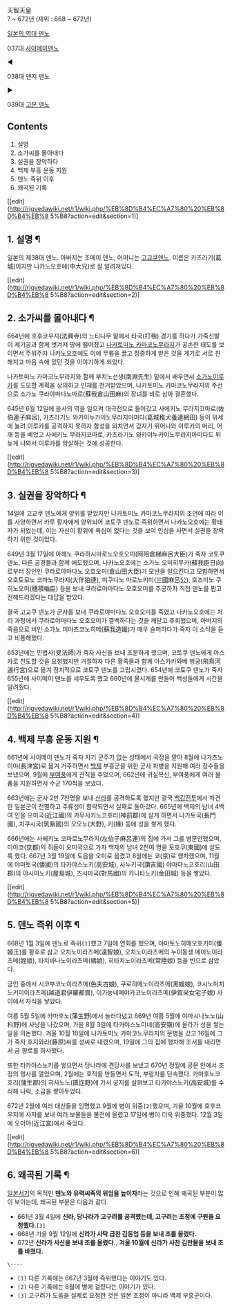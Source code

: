 天智天皇  
? ~ 672년 (재위 : 668 ~ 672년)

[일본의 역대 덴노](%EC%9D%BC%EB%B3%B8/%EC%99%95%EC%82%AC.md)

037대 [사이메이덴노](%EC%82%AC%EC%9D%B4%EB%A9%94%EC%9D%B4%20%EB%8D%B4%EB%85%B8.md)

◀

038대 덴지 덴노

▶

039대 [고분 덴노](%EA%B3%A0%EB%B6%84%20%EB%8D%B4%EB%85%B8.md)

  

## Contents

    

1. 설명 
2. 소가씨를 몰아내다 
3. 실권을 장악하다 
4. 백제 부흥 운동 지원 
5. 덴노 즉위 이후 
6. 왜곡된 기록 

[[edit](http://rigvedawiki.net/r1/wiki.php/%EB%8D%B4%EC%A7%80%20%EB%8D%B4%EB%8
5%B8?action=edit&section=1)]

## 1. 설명 ¶

일본의 제38대 덴노. 아버지는 조메이 덴노, 어머니는 [고교쿠덴노](%EA%B3%A0%EA%B5%90%EC%BF%A0%20%EB%8D%B4%EB%85%B8.md). 이름은 카츠라기(葛城)이지만
나카노오호에(中大兄)로 잘 알려져있다.

  

[[edit](http://rigvedawiki.net/r1/wiki.php/%EB%8D%B4%EC%A7%80%20%EB%8D%B4%EB%8
5%B8?action=edit&section=2)]

## 2. 소가씨를 몰아내다 ¶

664년에 호후코우지(法興寺)의 느티나무 밑에서 타국(打毱) 경기를 하다가 가죽신발이 제기공과 함께 벗겨져 땅에 떨어졌고 [나카토미노 카마코노무라지](%EB%82%98%EC%B9%B4%ED%86%A0%EB%AF%B8%EB%85%B8%20%EC%B9%B4%EB%A7%88%EC%BD%94%EB%85%B8%EB%AC%B4%EB%9D%BC%EC%A7%80.md)가 공손한 태도를 보이면서 주워주자 나카노오호에도 이에
무릎을 꿇고 정중하게 받은 것을 계기로 서로 친해지고 마음 속에 있던 것을 이야기하게 되었다.

  

나카토미노 카마코노무라지와 함께 부치노선생(南淵先生) 밑에서 배우면서 [소가노이루카](%EC%86%8C%EA%B0%80%EB%85%B8%20%EC%9D%B4%EB%A3%A8%EC%B9%B4.md)를 도모할 계획을
상의하고 인재를 천거받았으며, 나카토미노 카마코노무라지의 주선으로 소가노 쿠라야마다노마로(蘇我倉山田麻)의 장녀를 비로 삼아 결혼했다.

  

645년 6월 12일에 을사의 역을 일으켜 대극전으로 들어갔고 사에키노 무라지코마로(佐伯連子麻呂), 카츠라기노
와카이누카이노무라지아미다(葛城稚犬養連網田) 등이 위세에 눌려 이루카를 공격하지 못하자 함성을 외치면서 갑자기 뛰어나와 이루카의 머리, 어깨
등을 베었고 사에키노 무라지코마로, 카츠라기노 와카이누카이노무라지아미다도 뒤늦게 나와서 이루카를 암살하는 것에 성공한다.

  

[[edit](http://rigvedawiki.net/r1/wiki.php/%EB%8D%B4%EC%A7%80%20%EB%8D%B4%EB%8
5%B8?action=edit&section=3)]

## 3. 실권을 장악하다 ¶

14일에 고교쿠 덴노에게 양위를 받았지만 나카토미노 카마코노무라지의 조언에 따라 이를 사양하면서 카루 황자에게 양위되어 코토쿠 덴노로
즉위하면서 나카노오호에는 황태자가 되었는데, 이는 자신이 황위에 욕심이 없다는 것을 보여 인심을 사면서 실권을 장악하기 위한 것이었다.

  

649년 3월 17일에 아헤노 쿠라하시마로노오호오미(阿陪倉梯麻呂大臣)가 죽자 코토쿠 덴노, 다른 공경들과 함께 애도했으며, 나카노오호에는
소가노 오미히무카(蘇我臣日向)로부터 장인인 쿠라로야마다노 오호오미(倉山田大臣)가 모반을 일으킨다고 모함하면서 오호토모노
코마노무라지(大伴狛連), 미쿠니노 마로노키미(三國麻呂公), 호즈미노 쿠히노오미(穗積嚙臣) 등을 보내 쿠라로야마다노 오호오미를 추궁하자 직접
덴노를 뵙고 전해드리겠다는 대답을 받았다.

  

결국 고교쿠 덴노가 군사를 보내 쿠라로야마다노 오호오미를 죽였고 나카노오호에는 처리 과정에서 쿠라로야마다노 오호오미가 결백하다는 것을 깨닫고
후회했으며, 아버지의 죽음으로 비인 소가노 미야츠코노히메(蘇我造媛)가 매우 슬퍼하다가 죽자 이 소식을 듣고 비통해했다.

  

653년에는 민법사(旻法師)가 죽자 사신을 보내 조문하게 했으며, 코토쿠 덴노에게 아스카로 천도할 것을 요청했지만 거절하자 다른 황족들과
함께 아스카카와베 행궁(飛鳥河邊行宮)으로 옮겨 정치적으로 코토쿠 덴노를 고립시켰다. 654년에 코토쿠 덴노가 죽자 655년에 사이메이 덴노를
세우도록 했고 660년에 물시계를 만들어 백성들에게 시간을 알려줬다.

  

[[edit](http://rigvedawiki.net/r1/wiki.php/%EB%8D%B4%EC%A7%80%20%EB%8D%B4%EB%8
5%B8?action=edit&section=4)]

## 4. 백제 부흥 운동 지원 ¶

661년에 사이메이 덴노가 죽자 차기 군주가 없는 상태에서 국정을 맡아 8월에 나가츠노미야(長津宮)로 옮겨 거주하면서
[백제](%EB%B0%B1%EC%A0%9C.md) 부흥군을 위한 군사 파병을 지원해 여러 장수들을 보냈으며, 9월에
[부여풍](%EB%B6%80%EC%97%AC%ED%92%8D.md)에게 관직을 주었으며, 662년에 귀실복신, 부여풍에게 여러 물품을
지원하면서 수군 170척을 보냈다.

  

663년에는 군사 2만 7천명을 보내 [신라](%EC%8B%A0%EB%9D%BC.md)를 공격하도록 했지만 결국 [백강전투](%EB%B0%B1%EA%B0%95%20%EC%A0%84%ED%88%AC.md)에서 파견한 일본군이 전멸하고 주류성이 함락되면서
실패로 돌아갔다. 665년에 백제의 남녀 4백여 인을 오미국(近江國)의 카무사키노코호리(神前郡)에 살게 하면서 나가토국(長門國),
치쿠시국(筑紫國)의 오오노(大野), 키(椽) 등에 성을 쌓게 했다.

  

666년에는 사헤키노 코마로노무라지(左伯子麻呂連)의 집에 가서 그를 병문안했으며, 미야코(京都)의 쥐들이 오미국으로 가자 백제의 남녀 2천여
명을 토호쿠(東國)에 살도록 했다. 667년 3월 19일에 도읍을 오미로 옮겼고 8월에는 쿄(京)로 행차했으며, 11월에 야마토국(倭國)의
타카야스노키(高安城), 사누키국(讚吉國) 야마다노코호리(山田郡)의 야시마노키(屋島城), 츠시마국(對馬國)의 카나타노키(金田城) 등을 쌓았다.

  

[[edit](http://rigvedawiki.net/r1/wiki.php/%EB%8D%B4%EC%A7%80%20%EB%8D%B4%EB%8
5%B8?action=edit&section=5)]

## 5. 덴노 즉위 이후 ¶

668년 1월 3일에 덴노로 즉위`[1]`했고 7일에 연회를 했으며, 야마토노히메오호키미(倭姬王)를 황후로 삼고 오치노이라츠메(遠智娘),
오치노이라츠메의 누이동생 메이노이라츠메(姪娘), 타치바나노이라츠메(橘娘), 히타치노이라츠메(常陸娘) 등을 빈으로 삼았다.

  

궁인 중에서 시코부코노이라츠메(色夫古娘), 쿠로히메노이라츠메(黑媛娘), 코시노미치노키미이라츠메(越道君伊羅都賣),
이가농네메야카코노이라츠메(伊賀采女宅子娘) 사이에서 자식을 낳았다.

  

여름 5월 5일에 카마후노(蒲生野)에서 놀러다녔고 669년 여름 5월에 야마시나노노(山科野)에 사냥을 나갔으며, 가을 8월 3일에
타카야스노미네(高安嶺)에 올라가 성을 쌓는 일을 의논했다. 겨울 10월 10일에 나카토미노 카마코노무라지의 문병을 갔고 16일에 그가 죽자
후지와라(藤原)씨를 성씨로 내렸으며, 19일에 그의 집에 행차해 조서를 내리면서 금 향로를 하사했다.

  

또한 타카야스노키를 쌓으면서 당나라에 견당사를 보냈고 670년 정월에 궁문 안에서 조정의 행사를 열었으며, 2월에는 호적을 만들면서 도적,
부랑자를 단속했다. 카마후노코호리(蒲生郡)의 히사노노(匱迮野)에 가서 궁지를 살펴보고 타카야스노키(高安城)를 수리해 나락, 소금을
쌓아두었다.

  

672년 2월에 여러 대신들을 임명했고 9월에 병이 위중`[2]`했으며, 겨울 10월에 호후코우지에 사자를 보내 여러 보물들을 불전에 올렸고
17일에 병이 더욱 위중했다. 12월 3일에 오미야(近江宮)에서 죽었다.

  

[[edit](http://rigvedawiki.net/r1/wiki.php/%EB%8D%B4%EC%A7%80%20%EB%8D%B4%EB%8
5%B8?action=edit&section=6)]

## 6. 왜곡된 기록 ¶

[일본서기](%EC%9D%BC%EB%B3%B8%EC%84%9C%EA%B8%B0.md)의 목적인 **덴노와 유력씨족의 위엄을
높이자**라는 것으로 인해 왜곡된 부분이 많이 보이는데, 왜곡된 부분은 다음과 같다.

  

  * 661년 3월 4일에 **신라, 당나라가 고구려를 공격했는데, 고구려는 조정에 구원을 요청했다.**`[3]`
  * 668년 가을 9월 12일에 **신라가 사탁 급찬 김동업 등을 보내 조를 올렸다.**
  * 672년 **신라가 사신을 보내 조를 올렸다.**, **겨울 10월에 신라가 사찬 김만물을 보내 조를 바쳤다.**

`\----`

  * `[1]` 다른 기록에는 667년 3월에 즉위했다는 이야기도 있다.
  * `[2]` 다른 기록에는 8월에 병에 걸렸다는 이야기가 있다.
  * `[3]` 고구려가 도움을 실제로 요청한 것은 일본 조정이 아니라 백제 부흥군이다.

